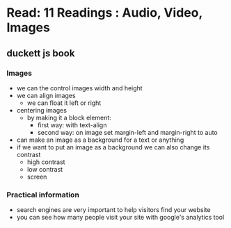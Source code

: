 # Read: 11 Readings : Audio, Video, Images
## duckett js book
### Images
- we can the control images width and height
- we can align images 
	- we can float it left or right
- centering images
	- by making it a block element:
		- first way: with text-align
		- second way: on image set margin-left and margin-right to auto
- can make an image as a background for a text or anything
- if we want to put an image as a background we can also change its contrast
	- high contrast
	- low contrast
	- screen
### Practical information
- search engines are very important to help visitors find your website
- you can see how many people visit your site with google's analytics tool
